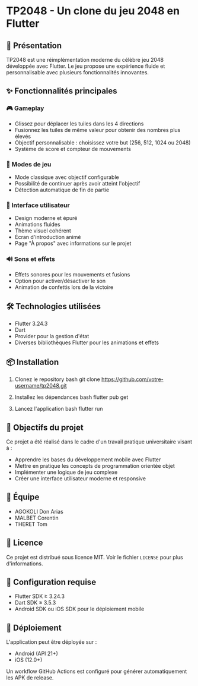 # TP2048 - Un clone du jeu 2048 en Flutter

## 📱 Présentation

TP2048 est une réimplémentation moderne du célèbre jeu 2048 développée avec Flutter. Le jeu propose une expérience fluide et personnalisable avec plusieurs fonctionnalités innovantes.

## ✨ Fonctionnalités principales

### 🎮 Gameplay
- Glissez pour déplacer les tuiles dans les 4 directions
- Fusionnez les tuiles de même valeur pour obtenir des nombres plus élevés
- Objectif personnalisable : choisissez votre but (256, 512, 1024 ou 2048)
- Système de score et compteur de mouvements

### 🎯 Modes de jeu
- Mode classique avec objectif configurable
- Possibilité de continuer après avoir atteint l'objectif
- Détection automatique de fin de partie

### 🎨 Interface utilisateur
- Design moderne et épuré
- Animations fluides
- Thème visuel cohérent
- Écran d'introduction animé
- Page "À propos" avec informations sur le projet

### 🔊 Sons et effets
- Effets sonores pour les mouvements et fusions
- Option pour activer/désactiver le son
- Animation de confettis lors de la victoire

## 🛠️ Technologies utilisées

- Flutter 3.24.3
- Dart
- Provider pour la gestion d'état
- Diverses bibliothèques Flutter pour les animations et effets

## 📦 Installation

1. Clonez le repository
bash
git clone https://github.com/votre-username/tp2048.git

2. Installez les dépendances
bash
flutter pub get

3. Lancez l'application
bash
flutter run


## 🎯 Objectifs du projet

Ce projet a été réalisé dans le cadre d'un travail pratique universitaire visant à :
- Apprendre les bases du développement mobile avec Flutter
- Mettre en pratique les concepts de programmation orientée objet
- Implémenter une logique de jeu complexe
- Créer une interface utilisateur moderne et responsive

## 👥 Équipe

- AGOKOLI Don Arias
- MALBET Corentin
- THERET Tom

## 📄 Licence

Ce projet est distribué sous licence MIT. Voir le fichier `LICENSE` pour plus d'informations.

## 🔧 Configuration requise

- Flutter SDK ≥ 3.24.3
- Dart SDK ≥ 3.5.3
- Android SDK ou iOS SDK pour le déploiement mobile

## 🚀 Déploiement

L'application peut être déployée sur :
- Android (API 21+)
- iOS (12.0+)

Un workflow GitHub Actions est configuré pour générer automatiquement les APK de release.